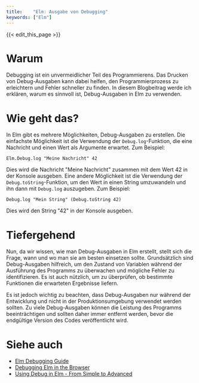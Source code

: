 ```yaml
---
title:    "Elm: Ausgabe von Debugging"
keywords: ["Elm"]
---
```


{{< edit_this_page >}}

# Warum

Debugging ist ein unvermeidlicher Teil des Programmierens. Das Drucken von Debug-Ausgaben kann dabei helfen, den Programmierprozess zu erleichtern und Fehler schneller zu finden. In diesem Blogbeitrag werde ich erklären, warum es sinnvoll ist, Debug-Ausgaben in Elm zu verwenden.

# Wie geht das?

In Elm gibt es mehrere Möglichkeiten, Debug-Ausgaben zu erstellen. Die einfachste Möglichkeit ist die Verwendung der `Debug.log`-Funktion, die eine Nachricht und einen Wert als Argumente erwartet. Zum Beispiel:

```
Elm.Debug.log "Meine Nachricht" 42
```

Dies wird die Nachricht "Meine Nachricht" zusammen mit dem Wert 42 in der Konsole ausgeben. Eine andere Möglichkeit ist die Verwendung der `Debug.toString`-Funktion, um den Wert in einen String umzuwandeln und ihn dann mit `Debug.log` auszugeben. Zum Beispiel:

```
Debug.log "Mein String" (Debug.toString 42)
```

Dies wird den String "42" in der Konsole ausgeben.

# Tiefergehend

Nun, da wir wissen, wie man Debug-Ausgaben in Elm erstellt, stellt sich die Frage, wann und wo man sie am besten einsetzen sollte. Grundsätzlich sind Debug-Ausgaben hilfreich, um den Zustand von Variablen während der Ausführung des Programms zu überwachen und mögliche Fehler zu identifizieren. Es ist auch nützlich, um zu überprüfen, ob bestimmte Funktionen die erwarteten Ergebnisse liefern.

Es ist jedoch wichtig zu beachten, dass Debug-Ausgaben nur während der Entwicklung und nicht in der Produktionsumgebung verwendet werden sollten. Zu viele Debug-Ausgaben können die Leistung des Programms beeinträchtigen und sollten daher immer entfernt werden, bevor die endgültige Version des Codes veröffentlicht wird.

# Siehe auch

- [Elm Debugging Guide](https://guide.elm-lang.org/debugging/debugging.html)
- [Debugging Elm in the Browser](https://www.jessitron.com/debugging-elm-in-the-browser/)
- [Using Debug in Elm - From Simple to Advanced](https://www.codementor.io/@ayushgarg/using-debug-in-elm-from-simple-to-advanced-x4s8t08hg)